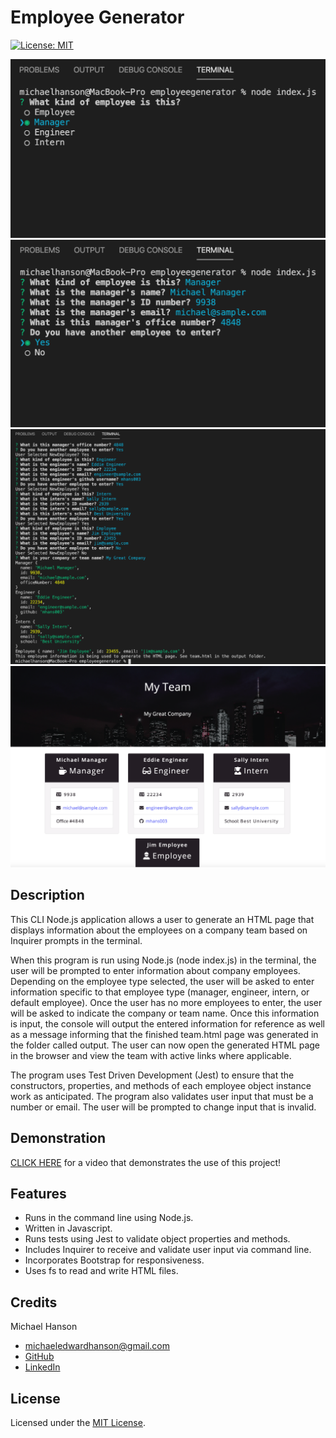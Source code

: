 # Employee Generator
[![License: MIT](https://img.shields.io/badge/License-MIT-yellow.svg)](https://opensource.org/licenses/MIT)

![Screenshot of Employee Generator](./assets/images/screenshot1.jpg)
![Screenshot of Employee Generator](./assets/images/screenshot2.jpg)
![Screenshot of Employee Generator](./assets/images/screenshot3.jpg)
![Screenshot of Employee Generator](./assets/images/screenshot4.jpg)

## Description 

This CLI Node.js application allows a user to generate an HTML page that displays information about the employees on a company team based on Inquirer prompts in the terminal. 

When this program is run using Node.js (node index.js) in the terminal, the user will be prompted to enter information about company employees. Depending on the employee type selected, the user will be asked to enter information specific to that employee type (manager, engineer, intern, or default employee). Once the user has no more employees to enter, the user will be asked to indicate the company or team name. Once this information is input, the console will output the entered information for reference as well as a message informing that the finished team.html page was generated in the folder called output. The user can now open the generated HTML page in the browser and view the team with active links where applicable. 

The program uses Test Driven Development (Jest) to ensure that the constructors, properties, and methods of each employee object instance work as anticipated. The program also validates user input that must be a number or email. The user will be prompted to change input that is invalid.

## Demonstration

[CLICK HERE](https://drive.google.com/file/d/17HwHl0EUbFB6HlJBijzEygd8TMX6s9sT/view?usp=sharing) for a video that demonstrates the use of this project! 

## Features

* Runs in the command line using Node.js.
* Written in Javascript. 
* Runs tests using Jest to validate object properties and methods. 
* Includes Inquirer to receive and validate user input via command line. 
* Incorporates Bootstrap for responsiveness. 
* Uses fs to read and write HTML files. 

## Credits

Michael Hanson
* michaeledwardhanson@gmail.com
* [GitHub](https://github.com/mhans003)
* [LinkedIn](https://www.linkedin.com/in/michaeledwardhanson/)

## License 

Licensed under the [MIT License](./LICENSE.txt).
